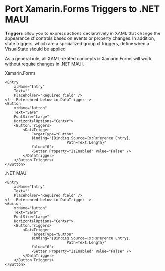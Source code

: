 # Port Xamarin.Forms Triggers to .NET MAUI

**Triggers** allow you to express actions declaratively in XAML that change the appearance of controls based on events or property changes. In addition, state triggers, which are a specialized group of triggers, define when a VisualState should be applied.

As a general rule, all XAML-related concepts in Xamarin.Forms will work without require changes in .NET MAUI. 

Xamarin.Forms

```
<Entry 
    x:Name="Entry"
    Text=""
    Placeholder="Required field" />
<!-- Referenced below in DataTrigger-->
<Button 
    x:Name="Button"
    Text="Save"
    FontSize="Large"
    HorizontalOptions="Center">
    <Button.Triggers>
        <DataTrigger
            TargetType="Button"
            Binding="{Binding Source={x:Reference Entry},
                            Path=Text.Length}"
            Value="0">
            <Setter Property="IsEnabled" Value="False" />
        </DataTrigger>
    </Button.Triggers>
</Button>
```

.NET MAUI

```
<Entry 
    x:Name="Entry"
    Text=""
    Placeholder="Required field" />
<!-- Referenced below in DataTrigger-->
<Button 
    x:Name="Button"
    Text="Save"
    FontSize="Large"
    HorizontalOptions="Center">
    <Button.Triggers>
        <DataTrigger
            TargetType="Button"
            Binding="{Binding Source={x:Reference Entry},
                            Path=Text.Length}"
            Value="0">
            <Setter Property="IsEnabled" Value="False" />
        </DataTrigger>
    </Button.Triggers>
</Button>
```